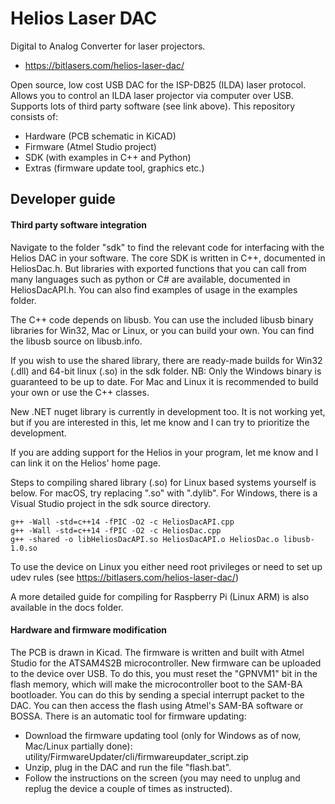 # Helios Laser DAC
Digital to Analog Converter for laser projectors.

* https://bitlasers.com/helios-laser-dac/

Open source, low cost USB DAC for the ISP-DB25 (ILDA) laser protocol. Allows you to control an ILDA laser projector via computer over USB. Supports lots of third party software (see link above). This repository consists of:
* Hardware (PCB schematic in KiCAD)
* Firmware (Atmel Studio project)
* SDK (with examples in C++ and Python)
* Extras (firmware update tool, graphics etc.)

## Developer guide

#### Third party software integration

Navigate to the folder "sdk" to find the relevant code for interfacing with the Helios DAC in your software. The core SDK is written in C++, documented in HeliosDac.h. But libraries with exported functions that you can call from many languages such as python or C# are available, documented in HeliosDacAPI.h. You can also find examples of usage in the examples folder.

The C++ code depends on libusb. You can use the included libusb binary libraries for Win32, Mac or Linux, or you can build your own. You can find the libusb source on libusb.info.

If you wish to use the shared library, there are ready-made builds for Win32 (.dll) and 64-bit linux (.so) in the sdk folder. NB: Only the Windows binary is guaranteed to be up to date. For Mac and Linux it is recommended to build your own or use the C++ classes.

New .NET nuget library is currently in development too. It is not working yet, but if you are interested in this, let me know and I can try to prioritize the development.

If you are adding support for the Helios in your program, let me know and I can link it on the Helios' home page.

Steps to compiling shared library (.so) for Linux based systems yourself is below. For macOS, try replacing ".so" with ".dylib". For Windows, there is a Visual Studio project in the sdk source directory.

```shell
g++ -Wall -std=c++14 -fPIC -O2 -c HeliosDacAPI.cpp
g++ -Wall -std=c++14 -fPIC -O2 -c HeliosDac.cpp
g++ -shared -o libHeliosDacAPI.so HeliosDacAPI.o HeliosDac.o libusb-1.0.so
```
To use the device on Linux you either need root privileges or need to set up udev rules (see https://bitlasers.com/helios-laser-dac/)

A more detailed guide for compiling for Raspberry Pi (Linux ARM) is also available in the docs folder.

#### Hardware and firmware modification

The PCB is drawn in Kicad. The firmware is written and built with Atmel Studio for the ATSAM4S2B microcontroller.
New firmware can be uploaded to the device over USB. To do this, you must reset the "GPNVM1" bit in the flash memory, which will make the microcontroller boot to the SAM-BA bootloader. You can do this by sending a special interrupt packet to the DAC. You can then access the flash using Atmel's SAM-BA software or BOSSA. There is an automatic tool for firmware updating:

* Download the firmware updating tool (only for Windows as of now, Mac/Linux partially done): utility/FirmwareUpdater/cli/firmwareupdater_script.zip
* Unzip, plug in the DAC and run the file "flash.bat".
* Follow the instructions on the screen (you may need to unplug and replug the device a couple of times as instructed).
